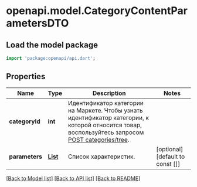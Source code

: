 # openapi.model.CategoryContentParametersDTO

## Load the model package
```dart
import 'package:openapi/api.dart';
```

## Properties
Name | Type | Description | Notes
------------ | ------------- | ------------- | -------------
**categoryId** | **int** | Идентификатор категории на Маркете. Чтобы узнать идентификатор категории, к которой относится товар, воспользуйтесь запросом [POST categories/tree](../../reference/categories/getCategoriesTree.md). | 
**parameters** | [**List<CategoryParameterDTO>**](CategoryParameterDTO.md) | Список характеристик. | [optional] [default to const []]

[[Back to Model list]](../README.md#documentation-for-models) [[Back to API list]](../README.md#documentation-for-api-endpoints) [[Back to README]](../README.md)


